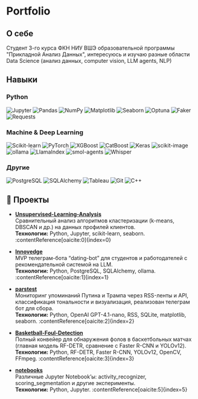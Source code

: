 # Portfolio


##  О себе
Студент 3-го курса ФКН НИУ ВШЭ образовательной программы "Прикладной Анализ Данных", интересуюсь и изучаю разные области Data Science (анализ данных, computer vision, LLM agents, NLP)
## Навыки
### Python
<p>
  <img alt="Jupyter" src="https://img.shields.io/badge/Jupyter-F37626?style=for-the-badge&logo=jupyter&logoColor=white"/>
  <img alt="Pandas" src="https://img.shields.io/badge/Pandas-150458?style=for-the-badge&logo=pandas&logoColor=white"/>
  <img alt="NumPy" src="https://img.shields.io/badge/NumPy-013243?style=for-the-badge&logo=numpy&logoColor=white"/>
  <img alt="Matplotlib" src="https://img.shields.io/badge/Matplotlib-11557C?style=for-the-badge&logo=matplotlib&logoColor=white"/>
  <img alt="Seaborn" src="https://img.shields.io/badge/Seaborn-4C78A8?style=for-the-badge&logo=seaborn&logoColor=white"/>
  <img alt="Optuna" src="https://img.shields.io/badge/Optuna-4A4E69?style=for-the-badge&logo=optuna&logoColor=white"/>
  <img alt="Faker" src="https://img.shields.io/badge/Faker-FF6F61?style=for-the-badge&logo=python&logoColor=white"/>
  <img alt="Requests" src="https://img.shields.io/badge/Requests-5A8DEE?style=for-the-badge&logo=python&logoColor=white"/>
</p>

### Machine & Deep Learning
<p>
  <img alt="Scikit-learn" src="https://img.shields.io/badge/Scikit--learn-F7931E?style=for-the-badge&logo=scikit-learn&logoColor=white"/>
  <img alt="PyTorch" src="https://img.shields.io/badge/PyTorch-ee4c2c?style=for-the-badge&logo=pytorch&logoColor=white"/>
  <img alt="XGBoost" src="https://img.shields.io/badge/XGBoost-FF9900?style=for-the-badge&logo=xgboost&logoColor=white"/>
  <img alt="CatBoost" src="https://img.shields.io/badge/CatBoost-00B2FF?style=for-the-badge&logo=catboost&logoColor=white"/>
  <img alt="Keras" src="https://img.shields.io/badge/Keras-D00000?style=for-the-badge&logo=keras&logoColor=white"/>
  <img alt="scikit-image" src="https://img.shields.io/badge/scikit--image-007ACC?style=for-the-badge&logo=python&logoColor=white"/>
  <img alt="ollama" src="https://img.shields.io/badge/ollama-8A2BE2?style=for-the-badge&logo=python&logoColor=white"/>
  <img alt="LlamaIndex" src="https://img.shields.io/badge/LlamaIndex-6A0DAD?style=for-the-badge&logo=python&logoColor=white"/>
  <img alt="smol-agents" src="https://img.shields.io/badge/smolagents-FFA500?style=for-the-badge&logo=python&logoColor=white"/>
  <img alt="Whisper" src="https://img.shields.io/badge/Whisper-000000?style=for-the-badge&logo=python&logoColor=white"/>
</p>

### Другие
<p>
  <img alt="PostgreSQL" src="https://img.shields.io/badge/PostgreSQL-336791?style=for-the-badge&logo=postgresql&logoColor=white"/>
  <img alt="SQLAlchemy" src="https://img.shields.io/badge/SQLAlchemy-000000?style=for-the-badge&logo=sqlalchemy&logoColor=white"/>
  <img alt="Tableau" src="https://img.shields.io/badge/Tableau-005F9E?style=for-the-badge&logo=tableau&logoColor=white"/>
  <img alt="Git" src="https://img.shields.io/badge/Git-F05032?style=for-the-badge&logo=git&logoColor=white"/>
  <img alt="C++" src="https://img.shields.io/badge/C%2B%2B-00599C?style=for-the-badge&logo=c%2B%2B&logoColor=white"/>
</p>


## 🚀 Проекты

- **[Unsupervised-Learning-Analysis](https://github.com/papafranchesco/Unsupervised-Learning-Analysis)**  
  Сравнительный анализ алгоритмов кластеризации (k-means, DBSCAN и др.) на данных профилей клиентов.  
  **Технологии:** Python, Jupyter, scikit-learn, seaborn. :contentReference[oaicite:0]{index=0}

- **[Innovedge](https://github.com/papafranchesco/Innovedge)**  
  MVP телеграм-бота “dating-bot” для студентов и работодателей с рекомендательной системой на LLM.  
  **Технологии:** Python, PostgreSQL, SQLAlchemy, ollama. :contentReference[oaicite:1]{index=1}

- **[parstest](https://github.com/papafranchesco/parstest)**  
  Мониторинг упоминаний Путина и Трампа через RSS-ленты и API, классификация тональности и визуализация, реализован телеграм бот для сбора.  
  **Технологии:** Python, OpenAI GPT-4.1-nano, RSS, SQLite, matplotlib, seaborn. :contentReference[oaicite:2]{index=2}

- **[Basketball-Foul-Detection](https://github.com/papafranchesco/-Basketball_foul_detection)**  
  Полный конвейер для обнаружения фолов в баскетбольных матчах (главная модель RF-DETR, сравнение с Faster R-CNN и YOLOv12).  
  **Технологии:** Python, RF-DETR, Faster R-CNN, YOLOv12, OpenCV, FFmpeg. :contentReference[oaicite:3]{index=3}


- **[notebooks](https://github.com/papafranchesco/notebooks)**  
  Различные Jupyter Notebook’ы: activity_recognizer, scoring_segmentation и другие эксперименты.  
  **Технологии:** Python, Jupyter. :contentReference[oaicite:5]{index=5}

